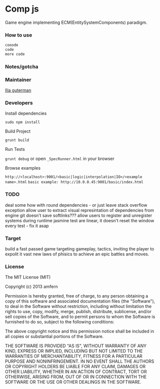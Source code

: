 Comp js
===

Game engine implementing ECM(EntitySystemComponents) paradigm.


### How to use

```javascript
cooode 
code 
more code
```

### Notes/gotcha


### Maintainer

[Ilia guterman](https://github.com/amfern)

### Developers

Install dependencies

`sudo npm install`

Build Project

`grunt build`

Run Tests

`grunt debug`
or open `_SpecRunner.html` in your browser

Browse examples

`http://<localhost>:9001/<basic|logic|interpolation|IO>/<example name>.html`
`basic example: http://10.0.0.45:9001/basic/index.html`

### TODO
deal some how with round dependencies - or just leave stack overflow exception
allow user to extract visual represintation of dependencies from engine
git doesn't save softlinks???
allow users to register and unregister systems during runtime
jasmine test are linear, it doesn't reset the window every test - fix it asap

### Target
build a fast passed game targeting gameplay, tactics, inviting the player to expolit it vast new laws of phisics to achieve an epic battles and moves.

### License

The MIT License (MIT)

Copyright (c) 2013 amfern

Permission is hereby granted, free of charge, to any person obtaining a copy of
this software and associated documentation files (the "Software"), to deal in
the Software without restriction, including without limitation the rights to
use, copy, modify, merge, publish, distribute, sublicense, and/or sell copies of
the Software, and to permit persons to whom the Software is furnished to do so,
subject to the following conditions:

The above copyright notice and this permission notice shall be included in all
copies or substantial portions of the Software.

THE SOFTWARE IS PROVIDED "AS IS", WITHOUT WARRANTY OF ANY KIND, EXPRESS OR
IMPLIED, INCLUDING BUT NOT LIMITED TO THE WARRANTIES OF MERCHANTABILITY, FITNESS
FOR A PARTICULAR PURPOSE AND NONINFRINGEMENT. IN NO EVENT SHALL THE AUTHORS OR
COPYRIGHT HOLDERS BE LIABLE FOR ANY CLAIM, DAMAGES OR OTHER LIABILITY, WHETHER
IN AN ACTION OF CONTRACT, TORT OR OTHERWISE, ARISING FROM, OUT OF OR IN
CONNECTION WITH THE SOFTWARE OR THE USE OR OTHER DEALINGS IN THE SOFTWARE.